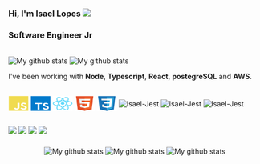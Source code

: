 <h3>Hi, I'm Isael Lopes <img src="https://github.com/TheDudeThatCode/TheDudeThatCode/blob/master/Assets/Hi.gif" width="24" /> </h3>
<h3>Software Engineer Jr</h3><br>
  
<div style="display= block">
       <img height="180em" src="https://github-readme-stats.vercel.app/api?username=Isael-Alves&count_private=false&show_icons=true&theme=dracula" alt="My github stats">
       <img height="180em" width="" src="https://github-readme-stats.vercel.app/api/top-langs/?username=Isael-Alves&layout=compact&langs_count=16&show_icons=true&theme=dracula" alt="My github stats">
</div>
  
I've been working with **Node**, **Typescript**, **React**, **postegreSQL** and **AWS**.

   <div style="display: inline_block"><br>
    <img align="center" alt="Isael-Js" height="30" width="40" src="https://raw.githubusercontent.com/devicons/devicon/master/icons/javascript/javascript-plain.svg">
    <img align="center" alt="Isael-Ts" height="30" width="40" src="https://raw.githubusercontent.com/devicons/devicon/master/icons/typescript/typescript-plain.svg">
    <img align="center" alt="Isael-React" height="30" width="40" src="https://raw.githubusercontent.com/devicons/devicon/master/icons/react/react-original.svg">
    <img align="center" alt="Isael-HTML" height="30" width="40" src="https://raw.githubusercontent.com/devicons/devicon/master/icons/html5/html5-original.svg">
    <img align="center" alt="Isael-CSS" height="30" width="40" src="https://raw.githubusercontent.com/devicons/devicon/master/icons/css3/css3-original.svg">
    <img align="center" alt="Isael-Jest" height="30" src="https://cdn.jsdelivr.net/gh/devicons/devicon/icons/jest/jest-plain.svg" />
    <img align="center" alt="Isael-Jest" height="50" src="https://cdn.jsdelivr.net/gh/devicons/devicon/icons/nodejs/nodejs-original-wordmark.svg" />
    <img align="center" alt="Isael-Jest" height="40" src="https://cdn.jsdelivr.net/gh/devicons/devicon/icons/postgresql/postgresql-plain-wordmark.svg" />
  </div>

##

  <div align="left"> 
    <a href="https://www.instagram.com/isael_lopes_/" target="_blank"><img src="https://img.shields.io/badge/-Instagram-%23E4405F?style=for-the-badge&logo=instagram&logoColor=white" target="_blank"></a>
    <a href = "mailto:isael.alves@tucurui.ufpa.br"><img src="https://img.shields.io/badge/-Gmail-%23333?style=for-the-badge&logo=gmail&logoColor=white" target="_blank"></a>
    <a href="https://www.linkedin.com/in/isael-lopes/" target="_blank"><img src="https://img.shields.io/badge/-LinkedIn-%230077B5?style=for-the-badge&logo=linkedin&logoColor=white" target="_blank"></a> 
   <a href="" target="_blank"><img src="https://img.shields.io/badge/Discord-7289DA?style=for-the-badge&logo=discord&logoColor=white" target="_blank"></a>

###

<div align="center">
  <img width="33%" src="https://github-readme-stats.vercel.app/api/pin/?username=Isael-Alves&repo=projeto19-drivenpass&show_icons=true" alt="My github stats">
  <img width="33%" src="https://github-readme-stats.vercel.app/api/pin/?username=Caio-Coldebella&repo=linkr-back&show_icons=true" alt="My github stats">
  <img width="33%" src="https://github-readme-stats.vercel.app/api/pin/?username=Isael-Alves&repo=projeto16-shortly&show_icons=true" alt="My github stats">
</div>
